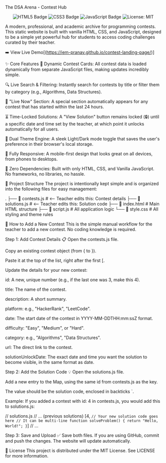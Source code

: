 The DSA Arena - Contest Hub
<p align="center">
<img src="https://www.google.com/search?q=https://img.shields.io/badge/HTML5-E34F26%3Fstyle%3Dfor-the-badge%26logo%3Dhtml5%26logoColor%3Dwhite" alt="HTML5 Badge"/>
<img src="https://www.google.com/search?q=https://img.shields.io/badge/CSS3-1572B6%3Fstyle%3Dfor-the-badge%26logo%3Dcss3%26logoColor%3Dwhite" alt="CSS3 Badge"/>
<img src="https://www.google.com/search?q=https://img.shields.io/badge/JavaScript-F7DF1E%3Fstyle%3Dfor-the-badge%26logo%3Djavascript%26logoColor%3Dblack" alt="JavaScript Badge"/>
<img src="https://www.google.com/search?q=https://img.shields.io/badge/License-MIT-yellow.svg%3Fstyle%3Dfor-the-badge" alt="License: MIT"/>
</p>

A modern, professional, and academic archive for programming contests. This static website is built with vanilla HTML, CSS, and JavaScript, designed to be a simple yet powerful hub for students to access coding challenges curated by their teacher.

➡️ View Live Demo[(https://iem-pranav.github.io/contest-landing-page/)]

✨ Core Features
🚀 Dynamic Contest Cards: All contest data is loaded dynamically from separate JavaScript files, making updates incredibly simple.

🔍 Live Search & Filtering: Instantly search for contests by title or filter them by category (e.g., Algorithms, Data Structures).

🔴 "Live Now" Section: A special section automatically appears for any contest that has started within the last 24 hours.

⏳ Time-Locked Solutions: A "View Solution" button remains locked (🔒) until a specific date and time set by the teacher, at which point it unlocks automatically for all users.

🎨 Dual Theme Engine: A sleek Light/Dark mode toggle that saves the user's preference in their browser's local storage.

📱 Fully Responsive: A mobile-first design that looks great on all devices, from phones to desktops.

🧩 Zero Dependencies: Built with only HTML, CSS, and Vanilla JavaScript. No frameworks, no libraries, no hassle.

📂 Project Structure
The project is intentionally kept simple and is organized into the following files for easy management:

.
├── 📁 contests.js         # <-- Teacher edits this: Contest details
├── 📁 solutions.js        # <-- Teacher edits this: Solution code
├── 📄 index.html          # Main HTML structure
├── 📄 script.js           # All application logic
└── 📄 style.css           # All styling and theme rules

📝 How to Add a New Contest
This is the simple manual workflow for the teacher to add a new contest. No coding knowledge is required.

Step 1: Add Contest Details 📋
Open the contests.js file.

Copy an existing contest object (from { to }).

Paste it at the top of the list, right after the first [.

Update the details for your new contest:

id: A new, unique number (e.g., if the last one was 3, make this 4).

title: The name of the contest.

description: A short summary.

platform: e.g., "HackerRank", "LeetCode".

date: The start date of the contest in YYYY-MM-DDTHH:mm:ssZ format.

difficulty: "Easy", "Medium", or "Hard".

category: e.g., "Algorithms", "Data Structures".

url: The direct link to the contest.

solutionUnlockDate: The exact date and time you want the solution to become visible, in the same format as date.

Step 2: Add the Solution Code 💡
Open the solutions.js file.

Add a new entry to the Map, using the same id from contests.js as the key.

The value should be the solution code, enclosed in backticks `.

Example: If you added a contest with id: 4 in contests.js, you would add this to solutions.js:

// solutions.js
// ... (previous solutions)
    [4, `
// Your new solution code goes here
// It can be multi-line
function solveProblem() {
    return "Hello, World!";
}
`]
// ...

Step 3: Save and Upload ✅
Save both files. If you are using GitHub, commit and push the changes. The website will update automatically.

📜 License
This project is distributed under the MIT License. See LICENSE for more information.
